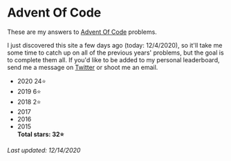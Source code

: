 # Advent Of Code
These are my answers to [Advent Of Code](https://adventofcode.com) problems.

I just discovered this site a few days ago (today: 12/4/2020), so it'll take me some time to catch up on all of the previous years' problems, but the goal is to complete them all. If you'd like to be added to my personal leaderboard, send me a message on [Twitter](https://twitter.com/walkercsutton) or shoot me an email.

* 2020 24⭐
* 2019 6⭐
* 2018 2⭐
* 2017
* 2016
* 2015    
__Total stars: 32⭐__

_Last updated: 12/14/2020_
